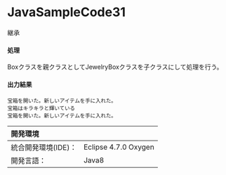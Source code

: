 # JavaSampleCode31
継承

#### 処理
Boxクラスを親クラスとしてJewelryBoxクラスを子クラスにして処理を行う。

#### 出力結果  
```
宝箱を開いた。新しいアイテムを手に入れた。
宝箱はキラキラと輝いている
宝箱を開いた。新しいアイテムを手に入れた。
```
  
| 開発環境 |  |
|:-|:-|
| 統合開発環境(IDE)： | Eclipse 4.7.0 Oxygen |
| 開発言語： | Java8 |
